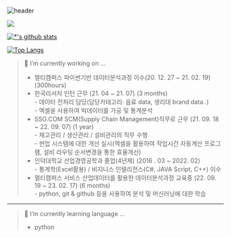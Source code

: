 ![header](https://capsule-render.vercel.app/api?type=wave&color=auto&height=300&section=header&text=세용의%20개발시간&fontSize=55)

<image src='image/루피울기.jpg'>

[![*'s github stats](https://github-readme-stats.vercel.app/api?username=pepper29)](https://github.com/pepper29)

[![Top Langs](https://github-readme-stats.vercel.app/api/top-langs/?username=pepper29)](https://github.com/pepper29/github-readme-stats)

> 🔭 I’m currently working on ...
> * 멀티캠퍼스 파이썬기반 데이터분석과정 이수(20. 12. 27 ~ 21. 02. 19) (300hours) <br>
> * 한국리서치 인턴 근무 (21. 04 ~ 21. 07) (3 months) <br>
    - 데이터 전처리 담당(담당카테고리: 음료 data, 생리대 brand data..) <br>
    - 엑셀을 사용하여 빅데이터를 가공 및 통계분석 <br>
> * SSG.COM SCM(Supply Chain Management)직무로 근무 (21. 09. 18 ~ 22. 09. 07) (1 year) <br>
    - 재고관리 / 생산관리 / 설비관리의 직무 수행 <br>
    - 현업 시스템에 대한 개선 실시(엑셀을 활용하여 작업시간 자동계산 프로그램, 설비 라우팅 순서변경을 통한 효율개선) <br>
> * 인덕대학교 산업경영공학과 졸업(4년제) (2016 . 03 ~ 2022. 02) <br>
    - 통계학(Excel활용) / 비지니스 인텔리전스(C#, JAVA Script, C++) 이수 <br>
> * 멀티캠퍼스 서비스 산업데이터를 활용한 데이터분석과정 교육중 (22. 09. 19 ~ 23. 02. 17) (6 months) <br>
    - python, git & github 등을 사용하여 분석 및 머신러닝에 대한 학습 <br>

---
> 🌱 I’m currently learning language ...
> * python
  



  
  
<!--

 # 언어들 아이콘
![C](https://img.shields.io/badge/-C-123456?style=flat-square&logo=C&logoColor=black)
![자바](https://img.shields.io/badge/-자바-007396?style=flat&logo=Java&logoColor=ffffff)
![Spring](https://img.shields.io/badge/-Spring-6DB33F?style=for-the-badge&logo=Spring&logoColor=white)
![TypeScript](https://img.shields.io/badge/-TypeScript-3178C6?style=flat-square&logo=TypeScript&logoColor=white)
![Serverless](https://img.shields.io/badge/-Serverless-FD5750?style=flat-square&logo=Serverless&logoColor=magenta)
![MariaDB](https://img.shields.io/badge/-MariaDB-1F305F?style=flat-square&logo=mariadb&logoColor=white)



> 인용구 생성
> * 예시1
> * 예시2





~~~
print(`EX Ex Ex,,,`)
~~~
😏
😂
😡

# Hi there 👋
## Hi there 👋
### Hi there 👋
#### Hi there 👋
##### Hi there 👋

link:[네이버](https://www.naver.com)


---
**두껍게** <br>
*기울기* <br>
~~취소선~~ <br>

**pepper29/pepper29** is a ✨ _special_ ✨ repository because its `README.md` (this file) appears on your GitHub profile.

Here are some ideas to get you started:

- 🔭 I’m currently working on ...
- 🌱 I’m currently learning ...
- 👯 I’m looking to collaborate on ...
- 🤔 I’m looking for help with ...
- 💬 Ask me about ...
- 📫 How to reach me: ...
- 😄 Pronouns: ...
- ⚡ Fun fact: ...
-->

